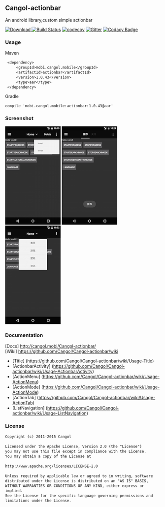 Cangol-actionbar
---

An android library,custom simple actionbar

[![Download](https://api.bintray.com/packages/cangol/maven/Cangol-actionbar/images/download.svg) ](https://bintray.com/cangol/maven/Cangol-actionbar/_latestVersion)
[![Build Status](https://travis-ci.org/Cangol/Cangol-actionbar.svg?branch=master)](https://travis-ci.org/Cangol/Cangol-actionbar)
[![codecov](https://codecov.io/gh/Cangol/Cangol-actionbar/branch/master/graph/badge.svg)](https://codecov.io/gh/Cangol/Cangol-actionbar)
[![Gitter](https://badges.gitter.im/Cangol/Cangol-actionbar.svg)](https://gitter.im/Cangol/Cangol-actionbar?utm_source=badge&utm_medium=badge&utm_campaign=pr-badge)
[![Codacy Badge](https://api.codacy.com/project/badge/Grade/6fed4a82fb50499bb3b58c4e17153695)](https://www.codacy.com/app/wxw404/Cangol-actionbar?utm_source=github.com&amp;utm_medium=referral&amp;utm_content=Cangol/Cangol-actionbar&amp;utm_campaign=Badge_Grade)
### Usage


Maven

     <dependency>
         <groupId>mobi.cangol.mobile</groupId>
         <artifactId>actionbar</artifactId>
         <version>1.0.43</version>
         <type>aar</type>
     </dependency>
Gradle
 
    compile 'mobi.cangol.mobile:actionbar:1.0.43@aar'

### Screenshot

![Screenshot](https://github.com/Cangol/Cangol-actionbar/raw/master/art/device-screenshot-0.png?raw=true)
![Screenshot](https://github.com/Cangol/Cangol-actionbar/raw/master/art/device-screenshot-1.png?raw=true)
![Screenshot](https://github.com/Cangol/Cangol-actionbar/raw/master/art/device-screenshot-2.png?raw=true)

### Documentation

[Docs] http://cangol.mobi/Cangol-actionbar/  
[Wiki] https://github.com/Cangol/Cangol-actionbar/wiki 

*   [Title] (https://github.com/Cangol/Cangol-actionbar/wiki/Usage-Title)   
*   [ActionbarActivity] (https://github.com/Cangol/Cangol-actionbar/wiki/Usage-ActionbarActivity)  
*   [ActionMenu] (https://github.com/Cangol/Cangol-actionbar/wiki/Usage-ActionMenu)  
*   [ActionMode] (https://github.com/Cangol/Cangol-actionbar/wiki/Usage-ActionMode)  
*   [ActionTab] (https://github.com/Cangol/Cangol-actionbar/wiki/Usage-ActionTab)  
*   [ListNavigation] (https://github.com/Cangol/Cangol-actionbar/wiki/Usage-ListNavigation)  

### License


    Copyright (c) 2011-2015 Cangol

    Licensed under the Apache License, Version 2.0 (the "License")
    you may not use this file except in compliance with the License.
    You may obtain a copy of the License at
    
    http://www.apache.org/licenses/LICENSE-2.0
    
    Unless required by applicable law or agreed to in writing, software
    distributed under the License is distributed on an "AS IS" BASIS,
    WITHOUT WARRANTIES OR CONDITIONS OF ANY KIND, either express or implied.
    See the License for the specific language governing permissions and
    limitations under the License.

